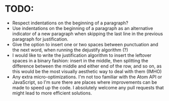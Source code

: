 # TODO:

- Respect indentations on the beginning of a paragraph?
- Use indentations on the beginning of a paragraph as an alternative indicator
  of a new paragraph when skipping the last line in the previous paragraph for
  justification.
- Give the option to insert one or two spaces between punctuation and the next
  word, when running the dejustify algorithm (?)
- I would like to write the justification algorithm to insert the leftover
  spaces in a binary fashion: insert in the middle, then splitting the
  difference between the middle and either end of the row, and so on, as this
  would be the most visually aesthetic way to deal with them (IMHO)
- Any extra micro-optimizations.  I'm not too familiar with the Atom API or
  JavaScript, so I'm sure there are places where improvements can be made to
  speed up the code.  I absolutely welcome any pull requests that might lead to
  more efficient solutions.
